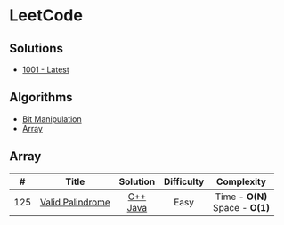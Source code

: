 LeetCode
========

## Solutions
- [1001 - Latest](./README.md)

## Algorithms

* [Bit Manipulation](https://github.com/Akshaya-Amar/LeetCodeSolutions/blob/master/0001-1000.md#bit-manipulation)
* [Array](https://github.com/Akshaya-Amar/LeetCodeSolutions/blob/master/0001-1000.md#array)

## Array

| # | Title | Solution | Difficulty | Complexity |
|:---:| ----- | :--------: | :----------: | :----------: |
|125|[Valid Palindrome](https://leetcode.com/problems/valid-palindrome/)| [C++](./Solutions/C++/ValidPalindrome.cpp) <br> [Java](./Solutions/Java/ValidPalindrome.java) |Easy| Time - **O(N)** <br>Space - **O(1)**
